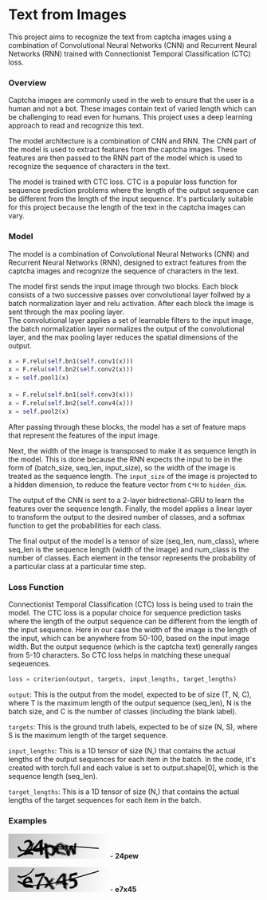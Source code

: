 # Text from Images

This project aims to recognize the text from captcha images using a combination of Convolutional Neural Networks (CNN) and Recurrent Neural Networks (RNN) trained with Connectionist Temporal Classification (CTC) loss.

### Overview
Captcha images are commonly used in the web to ensure that the user is a human and not a bot. These images contain text of varied length which can be challenging to read even for humans. This project uses a deep learning approach to read and recognize this text.

The model architecture is a combination of CNN and RNN. The CNN part of the model is used to extract features from the captcha images. These features are then passed to the RNN part of the model which is used to recognize the sequence of characters in the text.

The model is trained with CTC loss. CTC is a popular loss function for sequence prediction problems where the length of the output sequence can be different from the length of the input sequence. It's particularly suitable for this project because the length of the text in the captcha images can vary.

### Model

The model is a combination of Convolutional Neural Networks (CNN) and Recurrent Neural Networks (RNN), designed to extract features from the captcha images and recognize the sequence of characters in the text.

The model first sends the input image through two blocks. Each block consists of a two successive passes over convolutional layer follwed by a batch normalization layer and relu activation. After each block the image is sent through the max pooling layer.  
The convolutional layer applies a set of learnable filters to the input image, the batch normalization layer normalizes the output of the convolutional layer, and the max pooling layer reduces the spatial dimensions of the output.
```python
x = F.relu(self.bn1(self.conv1(x)))
x = F.relu(self.bn2(self.conv2(x)))
x = self.pool1(x)

x = F.relu(self.bn1(self.conv3(x)))
x = F.relu(self.bn2(self.conv4(x)))
x = self.pool2(x)
```

After passing through these blocks, the model has a set of feature maps that represent the features of the input image.

Next, the width of the image is transposed to make it as sequence length in the model. This is done because the RNN expects the input to be in the form of (batch_size, seq_len, input_size), so the width of the image is treated as the sequence length. The `input_size` of the image is projected to a hidden dimension, to reduce the feature vector from `C*H` to `hidden_dim`.

The output of the CNN is sent to a 2-layer bidrectional-GRU to learn the features over the sequence length. Finally, the model applies a linear layer to transform the output to the desired number of classes, and a softmax function to get the probabilities for each class.

The final output of the model is a tensor of size (seq_len, num_class), where seq_len is the sequence length (width of the image) and num_class is the number of classes. Each element in the tensor represents the probability of a particular class at a particular time step.

### Loss Function

Connectionist Temporal Classification (CTC) loss is being used to train the model. The CTC loss is a popular choice for sequence prediction tasks where the length of the output sequence can be different from the length of the input sequence. Here in our case the width of the image is the length of the input, which can be anywhere from 50-100, based on the input image width. But the output sequence (which is the captcha text) generally ranges from 5-10 characters. So CTC loss helps in matching these unequal seqeuences.

```python
loss = criterion(output, targets, input_lengths, target_lengths)
```

`output`: This is the output from the model, expected to be of size (T, N, C), where T is the maximum length of the output sequence (seq_len), N is the batch size, and C is the number of classes (including the blank label).

`targets`: This is the ground truth labels, expected to be of size (N, S), where S is the maximum length of the target sequence.

`input_lengths`: This is a 1D tensor of size (N,) that contains the actual lengths of the output sequences for each item in the batch. In the code, it's created with torch.full and each value is set to output.shape[0], which is the sequence length (seq_len).

`target_lengths`: This is a 1D tensor of size (N,) that contains the actual lengths of the target sequences for each item in the batch.

### Examples

![24pew ](./data/captcha_images/24pew.png) - **24pew**

![e7x45](./data/captcha_images/e7x45.png) - **e7x45**
